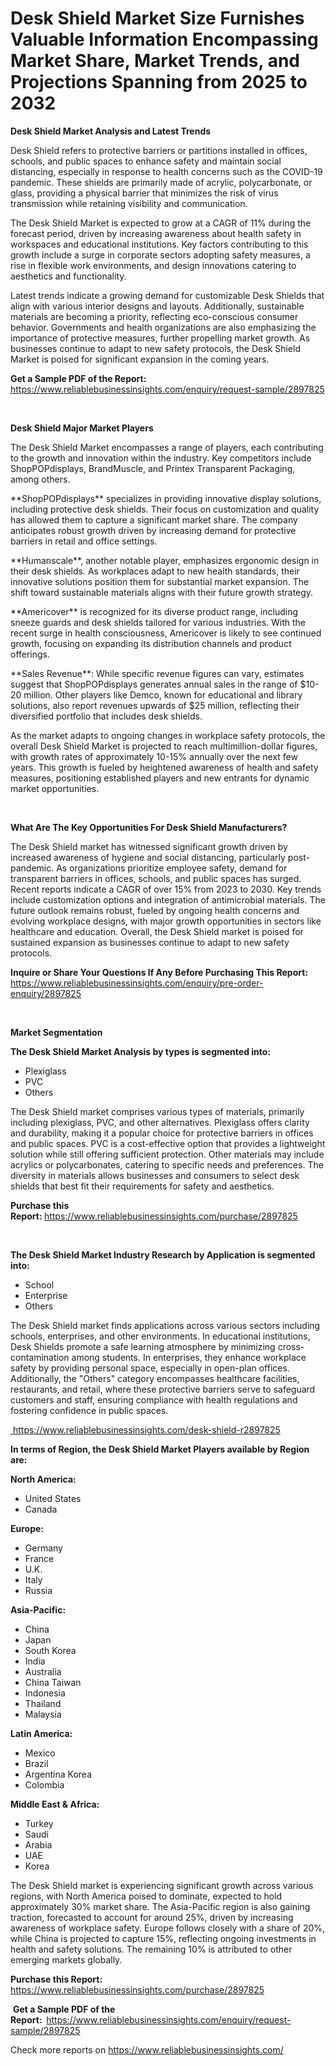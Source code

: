 <p><h1>Desk Shield Market Size Furnishes Valuable Information Encompassing Market Share, Market Trends, and Projections Spanning from 2025 to 2032</h1></p><p><strong>Desk Shield Market Analysis and Latest Trends</strong></p>
<p><p>Desk Shield refers to protective barriers or partitions installed in offices, schools, and public spaces to enhance safety and maintain social distancing, especially in response to health concerns such as the COVID-19 pandemic. These shields are primarily made of acrylic, polycarbonate, or glass, providing a physical barrier that minimizes the risk of virus transmission while retaining visibility and communication. </p><p>The Desk Shield Market is expected to grow at a CAGR of 11% during the forecast period, driven by increasing awareness about health safety in workspaces and educational institutions. Key factors contributing to this growth include a surge in corporate sectors adopting safety measures, a rise in flexible work environments, and design innovations catering to aesthetics and functionality. </p><p>Latest trends indicate a growing demand for customizable Desk Shields that align with various interior designs and layouts. Additionally, sustainable materials are becoming a priority, reflecting eco-conscious consumer behavior. Governments and health organizations are also emphasizing the importance of protective measures, further propelling market growth. As businesses continue to adapt to new safety protocols, the Desk Shield Market is poised for significant expansion in the coming years.</p></p>
<p><strong>Get a Sample PDF of the Report:&nbsp;</strong> <a href="https://www.reliablebusinessinsights.com/enquiry/request-sample/2897825?utm_campaign=2111&utm_medium=2&utm_source=Github&utm_content=ia&utm_term=15032025&utm_id=desk-shield">https://www.reliablebusinessinsights.com/enquiry/request-sample/2897825</a></p>
<p>&nbsp;</p>
<p><strong>Desk Shield Major Market Players</strong></p>
<p><p>The Desk Shield Market encompasses a range of players, each contributing to the growth and innovation within the industry. Key competitors include ShopPOPdisplays, BrandMuscle, and Printex Transparent Packaging, among others.</p><p>**ShopPOPdisplays** specializes in providing innovative display solutions, including protective desk shields. Their focus on customization and quality has allowed them to capture a significant market share. The company anticipates robust growth driven by increasing demand for protective barriers in retail and office settings.</p><p>**Humanscale**, another notable player, emphasizes ergonomic design in their desk shields. As workplaces adapt to new health standards, their innovative solutions position them for substantial market expansion. The shift toward sustainable materials aligns with their future growth strategy.</p><p>**Americover** is recognized for its diverse product range, including sneeze guards and desk shields tailored for various industries. With the recent surge in health consciousness, Americover is likely to see continued growth, focusing on expanding its distribution channels and product offerings.</p><p>**Sales Revenue**: While specific revenue figures can vary, estimates suggest that ShopPOPdisplays generates annual sales in the range of $10-20 million. Other players like Demco, known for educational and library solutions, also report revenues upwards of $25 million, reflecting their diversified portfolio that includes desk shields.</p><p>As the market adapts to ongoing changes in workplace safety protocols, the overall Desk Shield Market is projected to reach multimillion-dollar figures, with growth rates of approximately 10-15% annually over the next few years. This growth is fueled by heightened awareness of health and safety measures, positioning established players and new entrants for dynamic market opportunities.</p></p>
<p>&nbsp;</p>
<p><strong>What Are The Key Opportunities For Desk Shield Manufacturers?</strong></p>
<p><p>The Desk Shield market has witnessed significant growth driven by increased awareness of hygiene and social distancing, particularly post-pandemic. As organizations prioritize employee safety, demand for transparent barriers in offices, schools, and public spaces has surged. Recent reports indicate a CAGR of over 15% from 2023 to 2030. Key trends include customization options and integration of antimicrobial materials. The future outlook remains robust, fueled by ongoing health concerns and evolving workplace designs, with major growth opportunities in sectors like healthcare and education. Overall, the Desk Shield market is poised for sustained expansion as businesses continue to adapt to new safety protocols.</p></p>
<p><strong>Inquire or Share Your Questions If Any Before Purchasing This Report:</strong> <a href="https://www.reliablebusinessinsights.com/enquiry/pre-order-enquiry/2897825?utm_campaign=2111&utm_medium=2&utm_source=Github&utm_content=ia&utm_term=15032025&utm_id=desk-shield">https://www.reliablebusinessinsights.com/enquiry/pre-order-enquiry/2897825</a></p>
<p>&nbsp;</p>
<p><strong>Market Segmentation</strong></p>
<p><strong>The Desk Shield Market Analysis by types is segmented into:</strong></p>
<p><ul><li>Plexiglass</li><li>PVC</li><li>Others</li></ul></p>
<p><p>The Desk Shield market comprises various types of materials, primarily including plexiglass, PVC, and other alternatives. Plexiglass offers clarity and durability, making it a popular choice for protective barriers in offices and public spaces. PVC is a cost-effective option that provides a lightweight solution while still offering sufficient protection. Other materials may include acrylics or polycarbonates, catering to specific needs and preferences. The diversity in materials allows businesses and consumers to select desk shields that best fit their requirements for safety and aesthetics.</p></p>
<p><strong>Purchase this Report:&nbsp;</strong><a href="https://www.reliablebusinessinsights.com/purchase/2897825?utm_campaign=2111&utm_medium=2&utm_source=Github&utm_content=ia&utm_term=15032025&utm_id=desk-shield">https://www.reliablebusinessinsights.com/purchase/2897825</a></p>
<p>&nbsp;</p>
<p><strong>The Desk Shield Market Industry Research by Application is segmented into:</strong></p>
<p><ul><li>School</li><li>Enterprise</li><li>Others</li></ul></p>
<p><p>The Desk Shield market finds applications across various sectors including schools, enterprises, and other environments. In educational institutions, Desk Shields promote a safe learning atmosphere by minimizing cross-contamination among students. In enterprises, they enhance workplace safety by providing personal space, especially in open-plan offices. Additionally, the "Others" category encompasses healthcare facilities, restaurants, and retail, where these protective barriers serve to safeguard customers and staff, ensuring compliance with health regulations and fostering confidence in public spaces.</p></p>
<p><a href="https://www.reliablebusinessinsights.com/desk-shield-r2897825?utm_campaign=2111&utm_medium=2&utm_source=Github&utm_content=ia&utm_term=15032025&utm_id=desk-shield">&nbsp;https://www.reliablebusinessinsights.com/desk-shield-r2897825</a></p>
<p><strong>In terms of Region, the Desk Shield Market Players available by Region are:</strong></p>
<p>
    <p> <strong> North America: </strong>
        <ul>
            <li>United States</li>
            <li>Canada</li>
        </ul>
        </p> 
    <p> <strong> Europe: </strong>
        <ul>
            <li>Germany</li>
            <li>France</li>
            <li>U.K.</li>
            <li>Italy</li>
            <li>Russia</li>
        </ul>
        </p> 
    <p> <strong> Asia-Pacific: </strong>
        <ul>
            <li>China</li>
            <li>Japan</li>
            <li>South Korea</li>
            <li>India</li>
            <li>Australia</li>
            <li>China Taiwan</li>
            <li>Indonesia</li>
            <li>Thailand</li>
            <li>Malaysia</li>
        </ul>
        </p> 
    <p> <strong> Latin America: </strong>
        <ul>
            <li>Mexico</li>
            <li>Brazil</li>
            <li>Argentina Korea</li>
            <li>Colombia</li>
        </ul>
        </p> 
    <p> <strong> Middle East & Africa: </strong>
        <ul>
            <li>Turkey</li>
            <li>Saudi</li>
            <li>Arabia</li>
            <li>UAE</li>
            <li>Korea</li>
        </ul>
    </p>
    </p>
<p><p>The Desk Shield market is experiencing significant growth across various regions, with North America poised to dominate, expected to hold approximately 30% market share. The Asia-Pacific region is also gaining traction, forecasted to account for around 25%, driven by increasing awareness of workplace safety. Europe follows closely with a share of 20%, while China is projected to capture 15%, reflecting ongoing investments in health and safety solutions. The remaining 10% is attributed to other emerging markets globally.</p></p>
<p><strong>Purchase this Report: </strong><a href="https://www.reliablebusinessinsights.com/purchase/2897825?utm_campaign=2111&utm_medium=2&utm_source=Github&utm_content=ia&utm_term=15032025&utm_id=desk-shield">https://www.reliablebusinessinsights.com/purchase/2897825</a></p>
<p>&nbsp;<strong>Get a Sample PDF of the Report:&nbsp;&nbsp;</strong><a href="https://www.reliablebusinessinsights.com/enquiry/request-sample/2897825?utm_campaign=2111&utm_medium=2&utm_source=Github&utm_content=ia&utm_term=15032025&utm_id=desk-shield">https://www.reliablebusinessinsights.com/enquiry/request-sample/2897825</a></p>
<p><strong></strong></p>
<p>Check more reports on <a href="https://www.reliablebusinessinsights.com/?utm_campaign=2111&utm_medium=2&utm_source=Github&utm_content=ia&utm_term=15032025&utm_id=desk-shield">https://www.reliablebusinessinsights.com/</a></p>